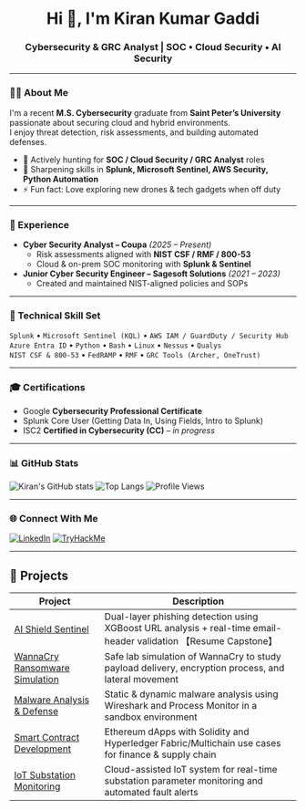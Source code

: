 <h1 align="center">Hi 👋, I'm Kiran Kumar Gaddi</h1>
<h3 align="center">Cybersecurity & GRC Analyst | SOC • Cloud Security • AI Security</h3>

---

### 👨‍💻 About Me
I'm a recent **M.S. Cybersecurity** graduate from **Saint Peter’s University** passionate about securing cloud and hybrid environments.  
I enjoy threat detection, risk assessments, and building automated defenses.

* 🔭 Actively hunting for **SOC / Cloud Security / GRC Analyst** roles  
* 🌱 Sharpening skills in **Splunk, Microsoft Sentinel, AWS Security, Python Automation**  
* ⚡ Fun fact: Love exploring new drones & tech gadgets when off duty

---

### 💼 Experience
* **Cyber Security Analyst – Coupa** *(2025 – Present)*  
  * Risk assessments aligned with **NIST CSF / RMF / 800-53**
  * Cloud & on-prem SOC monitoring with **Splunk & Sentinel**
* **Junior Cyber Security Engineer – Sagesoft Solutions** *(2021 – 2023)*  
  * Created and maintained NIST-aligned policies and SOPs

---

### 🧰 Technical Skill Set
`Splunk` • `Microsoft Sentinel (KQL)` • `AWS IAM / GuardDuty / Security Hub`  
`Azure Entra ID` • `Python` • `Bash` • `Linux` • `Nessus` • `Qualys`  
`NIST CSF & 800-53` • `FedRAMP` • `RMF` • `GRC Tools (Archer, OneTrust)`

---

### 🎓 Certifications
* Google **Cybersecurity Professional Certificate**  
* Splunk Core User (Getting Data In, Using Fields, Intro to Splunk)  
* ISC2 **Certified in Cybersecurity (CC)** – *in progress*

---

### 📊 GitHub Stats
![Kiran's GitHub stats](https://github-readme-stats.vercel.app/api?username=Kirankumar2887138&show_icons=true&theme=radical)
![Top Langs](https://github-readme-stats.vercel.app/api/top-langs/?username=Kirankumar2887138&layout=compact&theme=radical)
![Profile Views](https://komarev.com/ghpvc/?username=Kirankumar2887138&color=blue)

---

### 🌐 Connect With Me
[![LinkedIn](https://img.shields.io/badge/LinkedIn-Kiran%20Kumar%20Gaddi-blue?logo=linkedin)](https://www.linkedin.com/in/kirangaddi1119)
[![TryHackMe](https://img.shields.io/badge/TryHackMe-Kirankumar018-red?logo=tryhackme)](https://tryhackme.com/p/Kirankumar018)

---

## 🚀 Projects

| Project | Description |
|--------|------------|
| [AI Shield Sentinel](https://github.com/Kirankumar2887138/ai-shield-sentinel) | Dual-layer phishing detection using XGBoost URL analysis + real-time email-header validation 【Resume Capstone】 |
| [WannaCry Ransomware Simulation](https://github.com/Kirankumar2887138/wannacry-ransomware-simulation) | Safe lab simulation of WannaCry to study payload delivery, encryption process, and lateral movement |
| [Malware Analysis & Defense](https://github.com/Kirankumar2887138/malware-analysis-defense) | Static & dynamic malware analysis using Wireshark and Process Monitor in a sandbox environment |
| [Smart Contract Development](https://github.com/Kirankumar2887138/smart-contract-development) | Ethereum dApps with Solidity and Hyperledger Fabric/Multichain use cases for finance & supply chain |
| [IoT Substation Monitoring](https://github.com/Kirankumar2887138/iot-substation-monitoring) | Cloud-assisted IoT system for real-time substation parameter monitoring and automated fault alerts |


